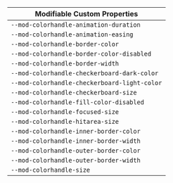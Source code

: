 | Modifiable Custom Properties |
| --- |
| `--mod-colorhandle-animation-duration` |
| `--mod-colorhandle-animation-easing` |
| `--mod-colorhandle-border-color` |
| `--mod-colorhandle-border-color-disabled` |
| `--mod-colorhandle-border-width` |
| `--mod-colorhandle-checkerboard-dark-color` |
| `--mod-colorhandle-checkerboard-light-color` |
| `--mod-colorhandle-checkerboard-size` |
| `--mod-colorhandle-fill-color-disabled` |
| `--mod-colorhandle-focused-size` |
| `--mod-colorhandle-hitarea-size` |
| `--mod-colorhandle-inner-border-color` |
| `--mod-colorhandle-inner-border-width` |
| `--mod-colorhandle-outer-border-color` |
| `--mod-colorhandle-outer-border-width` |
| `--mod-colorhandle-size` |